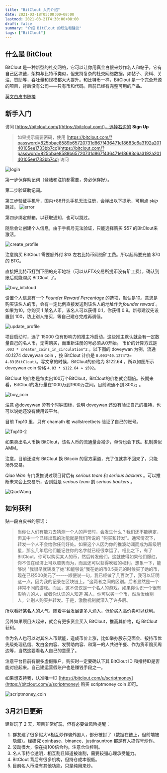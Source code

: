 ```yaml
---
title: "BitClout 入门介绍"
date: 2021-03-18T05:00:00+08:00
lastmod: 2021-03-21T4:30:00+08:00
draft: false
summary: "介绍 BitClout 的玩法和建议"
tags: ["BitClout"]
---
```


## 什么是 BitClout

BitClout 是一种新型的社交网络，它可以让你用真金白银来炒作名人和帖子，它有自己区块链，架构与比特币类似，但支持复杂的社交网络数据，如帖子、资料、关注、赞助等，吞吐量和规模都大大提升。和比特币一样，BitClout 是一个完全开源的项目，背后没有公司——只有币和代码。目前已经有完整可用的产品。

[英文白皮书链接](https://bitcloutwhitepaper.com/)

## 新手入门

访问 [https://bitclout.com/](https://bitclout.com/)，选择右边的 **Sign Up**

> 如果提示需要密码，使用 [https://bitclout.com/?password=825bbae8589b65720731d867f436471e18683c6a3192a20140105ee1733bb7cc](https://bitclout.com/?password=825bbae8589b65720731d867f436471e18683c6a3192a20140105ee1733bb7cc) 访问

![login](loginin.png)

第一步保存助记词（登陆和注销都需要，务必保存好）。

第二步验证助记词。

第三步验证手机号，国内+86开头手机无法注册，会弹出以下提示，可用点 *skip* 跳过。
![error](error.png)

第四步绑定邮箱，以获取通知，也可以跳过。

随后会让创建个人信息，由于手机号无法验证，只能选择购买 $57 的BitClout来激活。

![create_profile](create_profile_2.png)

注意购买 BitClout 需要额外付 $13 左右比特币网络矿工费。所以起码要充值 $70 的 BTC。

直接把比特币打到下图的充币地址（可以从FTX交易所提币没有矿工费），确认到账后就能购买 BitClout 了。

![buy_bitcloud](buy_bitclout.png)

设置个人信息有一个 *Founder Reward Percentage* 的选项，默认是10。意思是
购买该名人的币，会有一定比例直接发送到该名人的地址作为*founder reward* 。如果为10，你购买 1 某名人币，该名人可以获得 0.1，你获得 0.9。新号建议先设置到 100，防止别人抢买，等自己建仓完成再调低。

![update_profile](update_profile.png)

项目启动时，选了 15000 位有影响力的推主冷启动，这些推主默认就会有一定数量自己的名人币，无需购买，而重新注册的号必须从0开始。
币价的计算方式是
`.003 * creator_coins_in_circulation^2`
。以下图的 doveywan 为例，流通 40.1274 doveywan coin ，按 BitClout 计价是 `0.003*40.1274^2= 4.83(BitClout)`。写文章的时候，BitClout的价格为 $122.64 。所以如图所示 doveywan coin 价格 `4.83 * $122.64 ≈ $592`。

BitClout 的价格是每卖出100万个BitClout，BitClout的价格就会翻倍。长期来看，BitClout的发行量在1000万到1900万之间。目前流通不到 800万 。

![buy_coin](doveywan.png)

注意 @doveywan 旁有个时钟图标，说明 doveywan 还没有验证自己的推特，也可以说她还没有使用该平台。

目前 Top10 里，只有 chamath 和 wallstreetbets 验证了自己的账号。

![Top10-2](top10-2.png)

如果卖出名人币换 BitClout，该名人币的流通量会减少，单价也会下跌。机制类似 AMM。

注意，目前还没有 BitClout 换 Bitcoin 的官方渠道，充了值就拿不回来了，只能场外交易。

*Qiao Wan* 专门发推说过项目背后有 *serious team* 和 *serious backers* 。可以推断未来会上交易所，否则就是 *serious team* 割 *serious backers* 。

![QiaoWang](QiaoWang.png)

## 如何获利

贴一段白皮书的原话：

> 当你让人们有能力去猜测一个人的声誉时，会发生什么？我们还不能确定，但其中一个已经出现的功能就是我们所说的 "购买和转发"。通常情况下，转发一个人不会给你任何好处。如果这个人因为你的推波助澜而成为超级明星，那么几年后他们能记住你的名字就已经很幸运了。相比之下，有了BitClout，你可以购买某人的币，然后转发他们，这就使得如果他们爆红，你不仅在经济上可以顺势而为，而且还可以获得吹嘘的权利。想象一下，能够说 "我很早就转发了她"和能够说"我在她的币0.5美元的时候买了她的币，现在已经500美元了------顺便说一句，我已经做了几百次了，我可以证明这一点，因为我的记录在区块链上。"这两者之间的区别。后者显然是一个非常不同的游戏。而且，这不仅仅是一个名人的游戏。如果你认识一个很有影响力的人，或者你认识的人知道 某人，你可以买一个币，然后发给别人，让别人购买并转发。于是，激励机制就深入了许多层。

所以看好某名人的人气，随着平台发展更多人涌入，低价买入高价卖可以获利。

另外如果项目火起来，就会有更多资金买入 BitClout，推高其价格，屯 BitClout 获利。

作为名人也可以对其名人币赋能，造成币价上涨，比如举办股东见面会、按持币优先级处理私信、发白金内容、发赞助内容、和第一的人共进午餐、作为货币购买周边等，当然这要看名人自己的意愿了。

注意平台目前有很多虚假账户，购买时一定要确认下其 BitClout ID 和推特ID是否能对应起来。自己建运营假账户也是赚钱手段之一。

如果想支持我，认准唯一ID [https://bitclout.com/u/scriptmoney](https://bitclout.com/u/scriptmoney) 购买 scriptmoney coin 即可。

![scriptmoney_coin](scriptmoney_coin-2.png)

## 3月21日更新

建群玩了 2 天，项目非常好玩，但有必要做风险提醒：

1. 群友建了很多假大V相互炒作骗外国人，部分被封了（数据在链上，但前端被隐藏）。经研究 coinbase、binance、justinsuntron 都是有人搞假号炒作。
2. 波动很大，像在搞100倍合约。注意仓位控制。
3. 名人币持仓透明，相互割且知道被谁割，需要较强心理承受能力。
4. BitClout 背后有很多机构，但持仓成本很低。
5. 目前名人币没有其他功能，只是纯用来炒。
